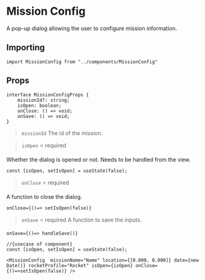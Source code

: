 # Mission Config

A pop-up dialog allowing the user to configure mission information.

## Importing

```tsx
import MissionConfig from "../components/MissionConfig" 
```
## Props
```tsx
interface MissionConfigProps {
    missionId?: string;
    isOpen: boolean;
    onClose: () => void;
    onSave: () => void;
}
```

>`missionId` 
The id of the mission.


>`isOpen` ⭐ required

Whether the dialog is opened or not. Needs to be handled from the view.
```tsx
const [isOpen, setIsOpen] = useState(false);
```

>`onClose` ⭐ required

A function to close the dialog. 
```tsx
onClose={()=> setIsOpen(false)}
```

>`onSave` ⭐ required
A function to save the inputs. 
```tsx
onSave={()=> handleSave()}
```


```tsx
//{usecase of component}
const [isOpen, setIsOpen] = useState(false);

<MissionConfig  missionName="Name" location={[0.000, 0.000]} date={new Date()} rocketProfile="Rocket" isOpen={isOpen} onClose={()=>setIsOpen(false)} />
```
